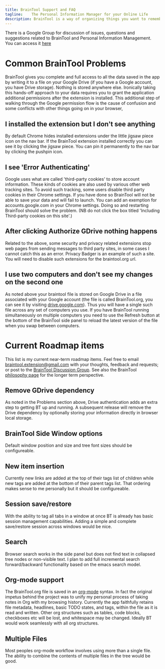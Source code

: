 ```yaml
---
title: BrainTool Support and FAQ
tagline:    The Personal Information Manager for your Online Life
description: BrainTool is a way of organizing things you want to remember and get back to, using notes and nested tags. Its also a better way to control your browser.
---
```


There is a Google Group for discussion of issues, questions and suggestions related to BrainTool and Personal Information Management. You can access it [here](https://groups.google.com/u/2/g/braintool-discussion)

# Common BrainTool Problems
BrainTool gives you complete and full access to all the data saved in the app by writing it to a file on your Google Drive (if you have a Google account, you have Drive storage). Nothing is stored anywhere else. Ironically taking this hands-off approach to your data requires you to grant the application additional permissions after the extension is installed. This additional step of walking through the Google permission flow is the cause of confusion and some conflicts with other things going on in your browser,

## I installed the extension but I don't see anything
By default Chrome hides installed extensions under the little jigsaw piece icon on the nav bar. If the BrainTool extension installed correctly you can see it by clicking the jigsaw piece. You can pin it permanently to the nav bar by clicking the pushpin icon.

## I see 'Error Authenticating'
Google uses what are called 'third-party cookies' to store account information. These kinds of cookies are also used by various other web tracking sites. To avoid such tracking, some users disable third party cookies in their Chrome settings. If you have done so BrainTool will not be able to save your data and will fail to launch. You can add an exemption for accounts.google.com in your Chrome settings. Doing so and restarting BrainTool should solve the problem. (NB do not click the box titled 'Including Third-party cookies on this site'.)

## After clicking Authorize GDrive nothing happens
Related to the above, some security and privacy related extensions stop web pages from sending messages to third party sites, in some cases I cannot catch this as an error. Privacy Badger is an example of such a site. You will need to disable such extensions for the braintool.org url. 

## I use two computers and don't see my changes on the second one
As noted above your braintool file is stored on Google Drive in a file associated with your Google account (the file is called BrainTool.org, you can see it by visiting [drive.google.com](https://drive.google.com)). Thus you will have a single such file across any set of computers you use. If you have BrainTool running simultaneously on multiple computers you need to use the Refresh button at the bottom of the BrainTool side panel to reload the latest version of the file when you swap between computers. 


# Current Roadmap items
This list is my current near-term roadmap items. Feel free to email braintool.extension@gmail.com with your thoughts, feedback and requests; or post to the [BrainTool Discussion Group](https://groups.google.com/u/2/g/braintool-discussion). See also the BrainTool [philosophy page](https://braintool.org/overview) for the longer term perspective.

## Remove GDrive dependency
As noted in the Problems section above, Drive authentication adds an extra step to getting BT up and running. A subsequent release will remove the Drive dependency by optionally storing your information directly in browser local storage.

## BrainTool Side Window options
Default window position and size and tree font sizes should be configureable.

## New item insertion
Currently new links are added at the top of their tags list of children while new tags are added at the bottom of their parent tags list. That ordering makes sense to me personally but it should be configureable.

## Session save/restore
With the ability to tag all tabs in a window at once BT is already has basic session management capabilities. Adding a simple and complete save/restore session across windows would be nice.

## Search
Browser search works in the side panel but does not find text in collapsed tree nodes or non-visible text. I plan to add full incremental search forward/backward functionality based on the emacs search model.

## Org-mode support
The BrainTool.org file is saved in an [org-mode](https://orgmode.org) syntax. In fact the original impetus behind the project was to unify my personal process of taking notes in Org with my browsing history. Currently the app faithfully retains file metadata, headlines, basic TODO states, and tags, within the file as it is read and written. Other org structures such as tables, code blocks, checkboxes etc will be lost, and whitespace may be changed. Ideally BT would work seamlessly with all org structures.

## Multiple Files
Most peoples org-mode workflow involves using more than a single file. The ability to combine the contents of multiple files in the tree would be good.
